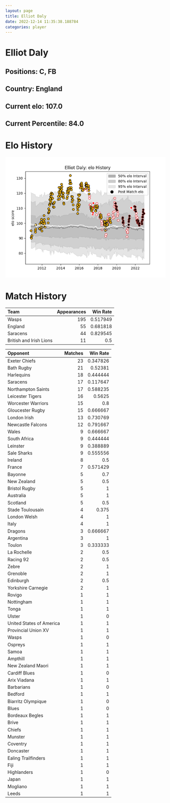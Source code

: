 ```yaml
---  
layout: page  
title: Elliot Daly  
date: 2022-12-14 11:35:38.188784  
categories: player  
---
```

# Elliot Daly

## Positions: C, FB

## Country: England

## Current elo: 107.0

## Current Percentile: 84.0

# Elo History


![elo history](history_ElliotDaly.png)
# Match History


| Team                    |   Appearances |   Win Rate |
|:------------------------|--------------:|-----------:|
| Wasps                   |           195 |   0.517949 |
| England                 |            55 |   0.681818 |
| Saracens                |            44 |   0.829545 |
| British and Irish Lions |            11 |   0.5      |

| Opponent                 |   Matches |   Win Rate |
|:-------------------------|----------:|-----------:|
| Exeter Chiefs            |        23 |   0.347826 |
| Bath Rugby               |        21 |   0.52381  |
| Harlequins               |        18 |   0.444444 |
| Saracens                 |        17 |   0.117647 |
| Northampton Saints       |        17 |   0.588235 |
| Leicester Tigers         |        16 |   0.5625   |
| Worcester Warriors       |        15 |   0.8      |
| Gloucester Rugby         |        15 |   0.666667 |
| London Irish             |        13 |   0.730769 |
| Newcastle Falcons        |        12 |   0.791667 |
| Wales                    |         9 |   0.666667 |
| South Africa             |         9 |   0.444444 |
| Leinster                 |         9 |   0.388889 |
| Sale Sharks              |         9 |   0.555556 |
| Ireland                  |         8 |   0.5      |
| France                   |         7 |   0.571429 |
| Bayonne                  |         5 |   0.7      |
| New Zealand              |         5 |   0.5      |
| Bristol Rugby            |         5 |   1        |
| Australia                |         5 |   1        |
| Scotland                 |         5 |   0.5      |
| Stade Toulousain         |         4 |   0.375    |
| London Welsh             |         4 |   1        |
| Italy                    |         4 |   1        |
| Dragons                  |         3 |   0.666667 |
| Argentina                |         3 |   1        |
| Toulon                   |         3 |   0.333333 |
| La Rochelle              |         2 |   0.5      |
| Racing 92                |         2 |   0.5      |
| Zebre                    |         2 |   1        |
| Grenoble                 |         2 |   1        |
| Edinburgh                |         2 |   0.5      |
| Yorkshire Carnegie       |         2 |   1        |
| Rovigo                   |         1 |   1        |
| Nottingham               |         1 |   1        |
| Tonga                    |         1 |   1        |
| Ulster                   |         1 |   0        |
| United States of America |         1 |   1        |
| Provincial Union XV      |         1 |   1        |
| Wasps                    |         1 |   0        |
| Ospreys                  |         1 |   1        |
| Samoa                    |         1 |   1        |
| Ampthill                 |         1 |   1        |
| New Zealand Maori        |         1 |   1        |
| Cardiff Blues            |         1 |   0        |
| Arix Viadana             |         1 |   1        |
| Barbarians               |         1 |   0        |
| Bedford                  |         1 |   1        |
| Biarritz Olympique       |         1 |   0        |
| Blues                    |         1 |   0        |
| Bordeaux Begles          |         1 |   1        |
| Brive                    |         1 |   1        |
| Chiefs                   |         1 |   1        |
| Munster                  |         1 |   1        |
| Coventry                 |         1 |   1        |
| Doncaster                |         1 |   1        |
| Ealing Trailfinders      |         1 |   1        |
| Fiji                     |         1 |   1        |
| Highlanders              |         1 |   0        |
| Japan                    |         1 |   1        |
| Mogliano                 |         1 |   1        |
| Leeds                    |         1 |   1        |